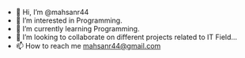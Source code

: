 - 👋 Hi, I’m @mahsanr44
- 👀 I’m interested in Programming.
- 🌱 I’m currently learning Programming.
- 💞️ I’m looking to collaborate on different projects related to IT Field...
- 📫 How to reach me mahsanr44@gmail.com

<!---
mahsanr44/mahsanr44 is a ✨ special ✨ repository because its `README.md` (this file) appears on your GitHub profile.
You can click the Preview link to take a look at your changes.
--->
